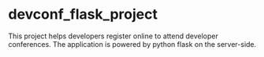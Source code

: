 # devconf_flask_project
This project helps developers register online to attend developer conferences. The application is powered by python flask on the server-side.
